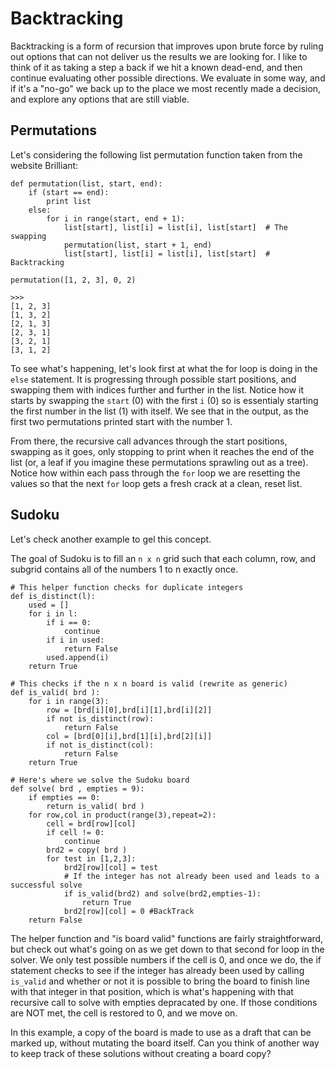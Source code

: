 # Backtracking

Backtracking is a form of recursion that improves upon brute force by ruling
out options that can not deliver us the results we are looking for. I like to think
of it as taking a step a back if we hit a known dead-end, and then continue evaluating
other possible directions. We evaluate in some way, and if it's a "no-go" we back up
to the place we most recently made a decision, and explore any options that are still
viable.

## Permutations

Let's considering the following list permutation function taken from the website Brilliant:

```
def permutation(list, start, end):
    if (start == end):
        print list
    else:
        for i in range(start, end + 1):
            list[start], list[i] = list[i], list[start]  # The swapping
            permutation(list, start + 1, end)
            list[start], list[i] = list[i], list[start]  # Backtracking

permutation([1, 2, 3], 0, 2)

>>>
[1, 2, 3]
[1, 3, 2]
[2, 1, 3]
[2, 3, 1]
[3, 2, 1]
[3, 1, 2]
```

To see what's happening, let's look first at what the for loop is doing in the `else`
statement. It is progressing through possible start positions, and swapping them
with indices further and further in the list. Notice how it starts by swapping the `start` (0)
with the first `i` (0) so is essentialy starting the first number in the list (1) with itself. 
We see that in the output, as the first two permutations printed start with the number 1. 

From there, the recursive call advances through the start positions, swapping as it goes, 
only stopping to print when it reaches the end of the list
(or, a leaf if you imagine these permutations sprawling out as a tree). Notice how within
each pass through the `for` loop we are resetting the values so that the next `for` loop 
gets a fresh crack at a clean, reset list. 

## Sudoku

Let's check another example to gel this concept.

The goal of Sudoku is to fill an `n x n` grid such that each column, row, and subgrid
contains all of the numbers 1 to n exactly once. 

```
# This helper function checks for duplicate integers
def is_distinct(l):
    used = []
    for i in l:
        if i == 0:
            continue
        if i in used:
            return False
        used.append(i)
    return True

# This checks if the n x n board is valid (rewrite as generic)
def is_valid( brd ):
    for i in range(3):
        row = [brd[i][0],brd[i][1],brd[i][2]]
        if not is_distinct(row):
            return False
        col = [brd[0][i],brd[1][i],brd[2][i]]
        if not is_distinct(col):
            return False
    return True

# Here's where we solve the Sudoku board
def solve( brd , empties = 9):
    if empties == 0:
        return is_valid( brd )
    for row,col in product(range(3),repeat=2):
        cell = brd[row][col]
        if cell != 0:
            continue
        brd2 = copy( brd )
        for test in [1,2,3]:
            brd2[row][col] = test
            # If the integer has not already been used and leads to a successful solve
            if is_valid(brd2) and solve(brd2,empties-1): 
                return True
            brd2[row][col] = 0 #BackTrack
    return False
```

The helper function and "is board valid" functions are fairly straightforward, but 
check out what's going on as we get down to that second for loop in the solver. 
We only test possible numbers if the cell is 0, and once we do, the if statement
checks to see if the integer has already been used by calling `is_valid` and whether
or not it is possible to bring the board to finish line with that integer in that position, 
which is what's happening with that recursive call to solve with empties depracated by one. 
If those conditions are NOT met, the cell is restored to 0, and we move on. 

In this example, a copy of the board is made to use as a draft that can be marked up,
without mutating the board itself. Can you think of another way to keep track of these
solutions without creating a board copy?
